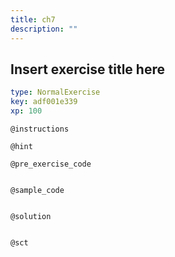 ```yaml
---
title: ch7
description: ""
---
```


## Insert exercise title here

```yaml
type: NormalExercise
key: adf001e339
xp: 100
```



`@instructions`


`@hint`


`@pre_exercise_code`
```{python}

```

`@sample_code`
```{python}

```

`@solution`
```{python}

```

`@sct`
```{python}

```
